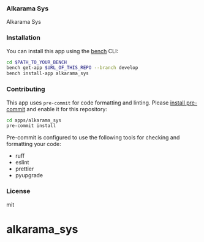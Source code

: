 ### Alkarama Sys

Alkarama Sys

### Installation

You can install this app using the [bench](https://github.com/frappe/bench) CLI:

```bash
cd $PATH_TO_YOUR_BENCH
bench get-app $URL_OF_THIS_REPO --branch develop
bench install-app alkarama_sys
```

### Contributing

This app uses `pre-commit` for code formatting and linting. Please [install pre-commit](https://pre-commit.com/#installation) and enable it for this repository:

```bash
cd apps/alkarama_sys
pre-commit install
```

Pre-commit is configured to use the following tools for checking and formatting your code:

- ruff
- eslint
- prettier
- pyupgrade

### License

mit
# alkarama_sys
